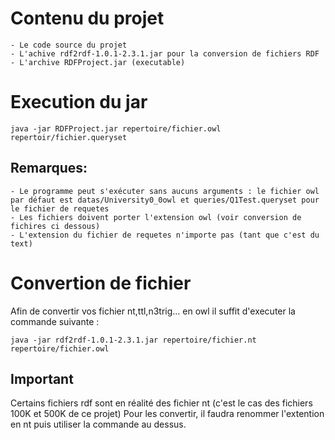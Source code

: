 # Contenu du projet #
	- Le code source du projet
	- L'achive rdf2rdf-1.0.1-2.3.1.jar pour la conversion de fichiers RDF
	- L'archive RDFProject.jar (executable)
# Execution du jar #

	java -jar RDFProject.jar repertoire/fichier.owl repertoir/fichier.queryset

## Remarques: ##
	- Le programme peut s'exécuter sans aucuns arguments : le fichier owl par défaut est datas/University0_0owl et queries/Q1Test.queryset pour le fichier de requetes
	- Les fichiers doivent porter l'extension owl (voir conversion de fichires ci dessous)
	- L'extension du fichier de requetes n'importe pas (tant que c'est du text)

# Convertion de fichier #
Afin de convertir vos fichier nt,ttl,n3trig... en owl il suffit d'executer la commande suivante :

	java -jar rdf2rdf-1.0.1-2.3.1.jar repertoire/fichier.nt repertoire/fichier.owl
	
## Important ##
Certains fichiers rdf sont en réalité des fichier nt (c'est le cas des fichiers 100K et 500K de ce projet)
	Pour les convertir, il faudra renommer l'extention en nt puis utiliser la commande au dessus.

